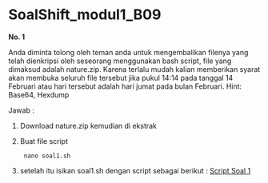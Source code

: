 # SoalShift_modul1_B09
<b> No. 1 </b>

Anda diminta tolong oleh teman anda untuk mengembalikan filenya yang telah dienkripsi oleh seseorang menggunakan bash script, file yang dimaksud adalah nature.zip. Karena terlalu mudah kalian memberikan syarat akan membuka seluruh file tersebut jika pukul 14:14 pada tanggal 14 Februari atau hari tersebut adalah hari jumat pada bulan Februari. Hint: Base64, Hexdump

Jawab :

1. Download nature.zip kemudian di ekstrak
2. Buat file script

        nano soal1.sh

3. setelah itu isikan soal1.sh dengan script sebagai berikut : [Script Soal 1](/soal1.sh)
